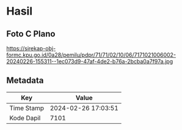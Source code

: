 # Hasil

## Foto C Plano

https://sirekap-obj-formc.kpu.go.id/0a28/pemilu/pdpr/71/71/02/10/06/7171021006002-20240226-155311--1ec073d9-47af-4de2-b76a-2bcba0a7f97a.jpg


## Metadata

| Key        | Value               |
| ---------- | ------------------- |
| Time Stamp | 2024-02-26 17:03:51 |
| Kode Dapil | 7101                |



